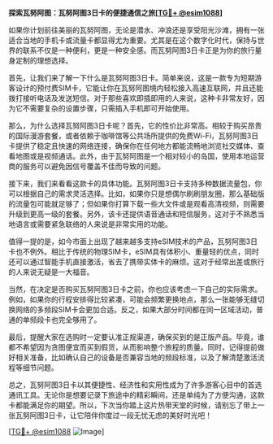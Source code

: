 **探索瓦努阿图：瓦努阿图3日卡的便捷通信之旅[[TG💪+ @esim1088](https://t.me/s/esim1088)]**

如果你计划前往美丽的瓦努阿图，无论是潜水、冲浪还是享受阳光沙滩，拥有一张适合当地的手机卡或流量卡都显得尤为重要。尤其是在这个数字化时代，保持与世界的联系不仅是一种便利，更是一种安全感。而瓦努阿图3日卡正是为你的旅行量身定制的理想选择。

首先，让我们来了解一下什么是瓦努阿图3日卡。简单来说，这是一款专为短期游客设计的预付费SIM卡，它能让你在瓦努阿图境内轻松接入高速互联网，并且还能拨打接听电话及发送短信。对于那些喜欢即插即用的人来说，这种卡非常友好，因为它不需要复杂的设置步骤，只需插入手机即可开始使用。

那么，为什么选择瓦努阿图3日卡呢？首先，它的性价比非常高。相较于购买昂贵的国际漫游套餐，或者依赖于咖啡馆等公共场所提供的免费Wi-Fi，瓦努阿图3日卡提供了稳定且快速的网络连接，确保你在任何地方都能流畅地浏览社交媒体、查看地图或是视频通话。此外，由于瓦努阿图是一个相对较小的岛国，使用本地运营商的服务可以避免因信号覆盖不佳而导致的问题。

接下来，我们来看看这款卡的具体功能。瓦努阿图3日卡支持多种数据流量包，你可以根据自己的需求灵活选择。比如，如果你只是想偶尔刷刷朋友圈，那么基础版的流量包可能就足够了；但如果你打算下载一些大文件或是观看高清视频，则需要升级到更高一级的套餐。另外，该卡还提供语音通话和短信服务，这对于不熟悉当地语言或需要紧急联络的人来说是非常实用的功能。

值得一提的是，如今市面上出现了越来越多支持eSIM技术的产品，瓦努阿图3日卡也不例外。相比于传统的物理SIM卡，eSIM具有体积小、重量轻的优点，同时还可以通过智能手机直接激活，省去了携带实体卡的麻烦。这对于经常出差或旅行的人来说无疑是一大福音。

当然，在决定是否购买瓦努阿图3日卡之前，你也应该考虑一下自己的实际需求。例如，如果你的行程安排得比较紧凑，可能会频繁更换地点，那么一张能够无缝切换网络的多频段SIM卡会更加合适。反之，如果大部分时间都在同一区域活动，普通的单频段卡也完全够用了。

最后，提醒大家在选购时一定要认准正规渠道，确保买到的是正版产品。毕竟，谁都不希望因为贪图便宜而买到假货，从而影响整个旅程的质量。同时，记得提前做好相关准备，比如确认自己的设备是否兼容当地的频段标准，以及了解清楚激活流程等细节问题。

总之，瓦努阿图3日卡以其便捷性、经济性和实用性成为了许多游客心目中的首选通讯工具。无论你是想要记录下旅途中的精彩瞬间，还是单纯为了方便沟通，这款卡都能满足你的期望。所以，下次当你踏上这片热带天堂的时候，请别忘了带上一张瓦努阿图3日卡，让它陪伴你度过一段无忧无虑的美好时光吧！

[[TG💪+ @esim1088](https://t.me/s/esim1088) ![Image](https://i.postimg.cc/4NQfJmqS/Snipaste-2025-05-13-00-14-12.png)]